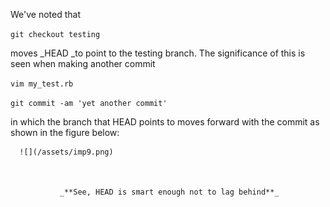 We've noted that

`git checkout testing`

moves _HEAD _to point to the testing branch. The significance of this is seen when making another commit

`vim my_test.rb`

`git commit -am 'yet another commit'`

in which the branch that HEAD points to moves forward with the commit as shown in the figure below:



      ![](/assets/imp9.png)



               _**See, HEAD is smart enough not to lag behind**_

